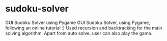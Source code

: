 # sudoku-solver
GUI Sudoku Solver using Pygame
GUI Sudoku Solver, using Pygame, following an online tutorial :)
Used recursion and backtracking for the main solving algorithm.
Apart from auto solve, user can also play the game.
